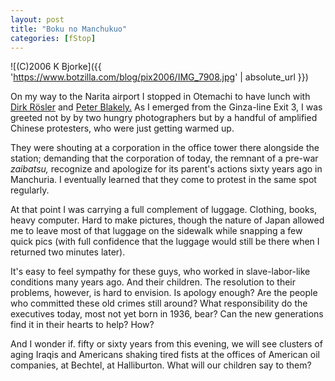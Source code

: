 ```yaml
---
layout: post
title: "Boku no Manchukuo"
categories: [fStop]
---
```



![(C)2006 K Bjorke]({{ 'https://www.botzilla.com/blog/pix2006/IMG_7908.jpg' | absolute_url }})


On my way to the Narita airport I stopped in Otemachi to have lunch with <a href="http://www.unicircuits.com/">Dirk R&ouml;sler</a> and <a href="http://www.peterblakely.com/">Peter Blakely.</a> As I emerged from the Ginza-line Exit 3, I was greeted not by by two hungry photographers but by a handful of amplified Chinese protesters, who were just getting warmed up.


<!--more-->
They were shouting at a corporation in the office tower there alongside the station; demanding that the corporation of today, the remnant of a pre-war <i>zaibatsu,</i> recognize and apologize for its parent's actions sixty years ago in Manchuria. I eventually learned that they come to protest in the same spot regularly.

At that point I was carrying a full complement of luggage. Clothing, books, heavy computer. Hard to make pictures, though the nature of Japan allowed me to leave most of that luggage on the sidewalk while snapping a few quick pics (with full confidence that the luggage would still be there when I returned two minutes later).

It's easy to feel sympathy for these guys, who worked in slave-labor-like conditions many years ago. And their children. The resolution to their problems, however, is hard to envision. Is apology enough? Are the people who committed these old crimes still around? What responsibility do the executives today, most not yet born in 1936, bear? Can the new generations find it in their hearts to help? How?

And I wonder if. fifty or sixty years from this evening, we will see clusters of aging Iraqis and Americans shaking tired fists at the offices of American oil companies, at Bechtel, at Halliburton. What will our children say to them?

